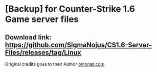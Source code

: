 # [Backup] for Counter-Strike 1.6 Game server files
## Download link: https://github.com/SigmaNojus/CS1.6-Server-Files/releases/tag/Linux
Original credits goes to their Author [omonas.com](http://home.omonas.lt/installer_files/)
